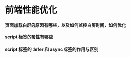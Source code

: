 # 前端性能优化

#### 页面加载白屏的原因有哪些，以及如何监控白屏时间，如何优化

#### script 标签的属性有哪些

#### script 标签的 defer 和 async 标签的作用与区别